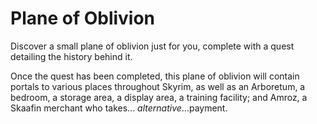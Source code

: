 # Plane of Oblivion

Discover a small plane of oblivion just for you, complete with a quest detailing the history behind it.

Once the quest has been completed, this plane of oblivion will contain portals to various places throughout Skyrim, as well as an Arboretum, a bedroom, a storage area, a display area, a training facility; and Amroz, a Skaafin merchant who takes... _alternative_...payment.